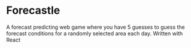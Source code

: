 # Forecastle

A forecast predicting web game where you have 5 guesses to guess the forecast conditions for a randomly selected area each day. Written with React
